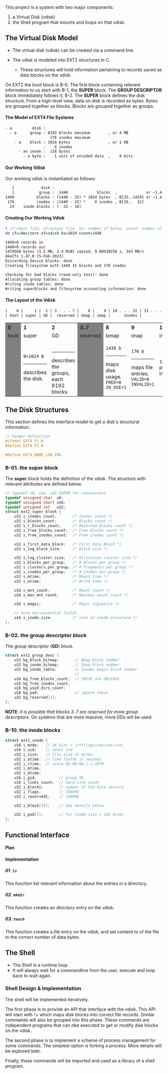 
This project is a system with two major components:

1. a Virtual Disk (vdisk)
2. the Shell program that mounts and loops on that vdisk.


## The Virtual Disk Model

- The virtual disk (vdisk) can be created via a command line.

- The vdisk is modeled into EXT2 structures in C.
	- These structures will hold information pertaining to records saved as data blocks on the vdisk.

On EXT2 the boot block is B-0. The first block containing relevent information to us start with B-1, the **SUPER** block. The **GROUP DESCRIPTOR** block immediately follows it, B-2. The **SUPER** block defines the disk structure. From a high-level view, data on disk is recorded as bytes. Bytes are grouped together as blocks. Blocks are grouped together as groups.

#### The Model of EXT4 File Systems

```txt
- a         disk :
  - a      group : 8192 blocks maximum        , or 4 MB
                    176 inodes maximum
    - a    block : 1024 bytes                 , or 1 KB
                 :    8 inodes
      - an inode :  128 bytes
        - a byte :    1 unit of encoded data  ,    8 bits
```

#### Our Working Vdisk
Our working vdisk is instantiated as follows:

```txt
   1            disk :
   1           group :  1440             blocks  ,             or ~1.4 MB (size of a floppy disk)
1440          blocks : (1440 - 32) * 1024 bytes  , B[33..1439] or ~1.4 MB of actual space for data
 176          inodes : (1440 - 32) *    8 inodes , B[10..  32]
  23    inode blocks : (  33 - 10)
```

#### Creating Our Working Vdisk

```sh
# if:input file, of:output file, bs: number of bytes, count: number of blocks
dd if=/dev/zero of=vdisk bs=1024 count=1440

1440+0 records in
1440+0 records out
1474560 bytes (1.5 MB, 1.4 MiB) copied, 0.00430258 s, 343 MB/s
mke2fs 1.47.0 (5-Feb-2023)
Discarding device blocks: done                            
Creating filesystem with 1440 1k blocks and 176 inodes

Checking for bad blocks (read-only test): done                                                 
Allocating group tables: done                            
Writing inode tables: done                            
Writing superblocks and filesystem accounting information: done
```

#### The Layout of the Vdisk

```txt
|    0 |     1 |  2 | 3 . . . 7 |    8 |    9 | 10 . . . 32 | 33 . . . 1439 | <- limit at disk creation
| boot | super | GD |  reserved | bmap | imap |      inodes |          data |
```

<table>
  <tr>
    <th style='text-align:left;background-color:gray'>0</th>
    <th style='text-align:left'>1</th>
    <th style='text-align:left'>2</th>
    <th style='text-align:left;background-color:gray'>3..7</th>
    <th style='text-align:left'>8</th>
    <th style='text-align:left'>9</th>
    <th style='text-align:left'>10..32</th>
    <th style='text-align:left'>33..1439</th>
  </tr>
  <tr>
    <td style='background-color:gray'>boot</td>
    <td>super</td>
    <td>GD</td>
    <td style='background-color:gray'>reserved</td>
    <td>bmap</td>
    <td>imap</td>
    <td>inodes</td>
    <td>data</td>
  </tr>
  <tr>
    <td style='background-color:gray'></td>
    <td><code>0+1024 B</code>
      <hr>describes the disk.
    </td>
    <td>&nbsp
      <hr>describes the groups, each 8192 blocks.
    </td>
    <td style='background-color:gray'></td>
    <td><code>1439 b</code>
      <hr>maps disk usage.<br><code>FREE=0<br>IN_USE=1</code>
    </td>
    <td><code>176 b</code>
      <hr>maps file entries.<br><code>VALID=0</code><br><code>INVALID=1</code>
    </td>
    <td><code>128 B</code> per inode</td>
    <td></td>
  </tr>
</table>

## The Disk Structures

This section defines the interface model to get a disk's structural information.

```c
// header definition
#ifndef EXT4_FS_H
#define EXT4_FS_H

#define EXT4_NAME_LEN 256
```

### B-01. the super block

The **super** block holds the definition of the vdisk. The structure with relevant attributes are defined below.

```c
// typedef u8, u16, u32 SUPER for convenience
typedef unsigned char  u8;
typedef unsigned short u16;
typedef unsigned int   u32;
struct ext2_super_block {
    u32 s_inodes_count;       /* Inodes count */
    u32 s_blocks_count;       /* Blocks count */
    u32 s_r_blocks_count;     /* Reserved blocks count */
    u32 s_free_blocks_count;  /* Free blocks count */
    u32 s_free_inodes_count;  /* Free inodes count */

    u32 s_first_data_block;   /* First Data Block */
    u32 s_log_block_size;     /* Block size */

    u32 s_log_cluster_size;   /* Allocation cluster size */
    u32 s_blocks_per_group;   /* # Blocks per group */
    u32 s_clusters_per_group; /* # Fragments per group */
    u32 s_inodes_per_group;   /* # Inodes per group */
    u32 s_mtime;              /* Mount time */
    u32 s_wtime;              /* Write time */

    u16 s_mnt_count;          /* Mount count */
    u16 s_max_mnt_count;      /* Maximal mount count */

    u16 s_magic;              /* Magic signature */

    // more non-essential fields
    u16 s_inode_size;         /* size of inode structure */
};
```
### B-02. the group descriptor block

The *group descriptor* (**GD**) block. 

```c
struct ext2_group_desc {
    u32 bg_block_bitmap;       // Bmap block number
    u32 bg_inode_bitmap;       // Imap block number
    u32 bg_inode_table;        // Inodes begin block number
                               //
    u16 bg_free_blocks_count;  // THESE are OBVIOUS
    u16 bg_free_inodes_count;
    u16 bg_used_dirs_count;
    u16 bg_pad;                // ignore these
    u32 bg_reserved[3];
};
```
**NOTE**: *it is possible that blocks $3..7$ are reserved for more group descriptors*. On systems that are more massive, more GDs will be used.

### B-10. the inode blocks

```c
struct ext2_inode {
    u16 i_mode;   // 16 bits = |tttt|ugs|rwx|rwx|rwx|
    u16 i_uid;    // owner uid
    u32 i_size;   // file size in bytes
    u32 i_atime;  // time fields in seconds
    u32 i_ctime;  // since 00:00:00,1-1-1970
    u32 i_mtime;
    u32 i_dtime;
    u16 i_gid;          // group ID
    u16 i_links_count;  // hard-link count
    u32 i_blocks;       // number of 512-byte sectors
    u32 i_flags;        // IGNORE
    u32 i_reserved1;    // IGNORE

    u32 i_block[15];    // See details below

    u32 i_pad[7];       // for inode size = 128 bytes
};
```

## Functional Interface

#### Plan

#### Implementation

##### 01. `ls`

This function list relevant information about the entries in a directory.

##### 02. `mkdir`

This function creates an *directory* entry on the vdisk.

##### 03. `touch`

This function creates a *file* entry on the vdisk, and set content to of the file to the correct number of data bytes.



## The Shell

- The Shell is a runtime loop.
- It will always wait for a commandline from the user, execute and loop back to wait again.

### Shell Design & Implementation

The shell will be implemented iteratively.

The first phase is to provide an API that interface with the vdisk. This API will start with `ls` which maps disk blocks into correct file records. Similar commands will also be grouped into this phase. These commands are independent programs that can nbe executed to get or modify disk blocks on the vdisk.

The second phase is to implement a scheme of process management for some commands. The simplest option is forking a process. More details will be explored later.

Finally, these commands will be imported and used as a library of a shell program.

